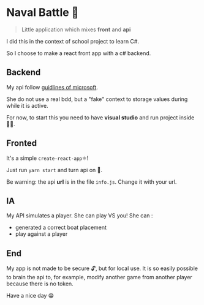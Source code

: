 # Naval Battle 🚤

> Little application which mixes **front** and **api**

I did this in the context of school project to learn C#.

So I choose to make a react front app with a c# backend.

## Backend

My api follow [guidlines of microsoft](https://docs.microsoft.com/fr-ch/aspnet/core/tutorials/first-web-api?view=aspnetcore-5.0&tabs=visual-studio).

She do not use a real bdd, but a "fake" context to storage values during while it is active.

For now, to start this you need to have **visual studio** and run project inside🏃‍♂️.

## Fronted

It's a simple `create-react-app`⚛️!

Just run `yarn start` and turn api on 🚀.

Be warning: the api **url** is in the file `info.js`. Change it with your url.

## IA

My API simulates a player. She can play VS you!
She can :
- generated a correct boat placement
- play against a player

## End

My app is not made to be secure 🔓, but for local use. It is so easily possible to brain the api to, for example, modify another game from another player because there is no token.

Have a nice day 😁
